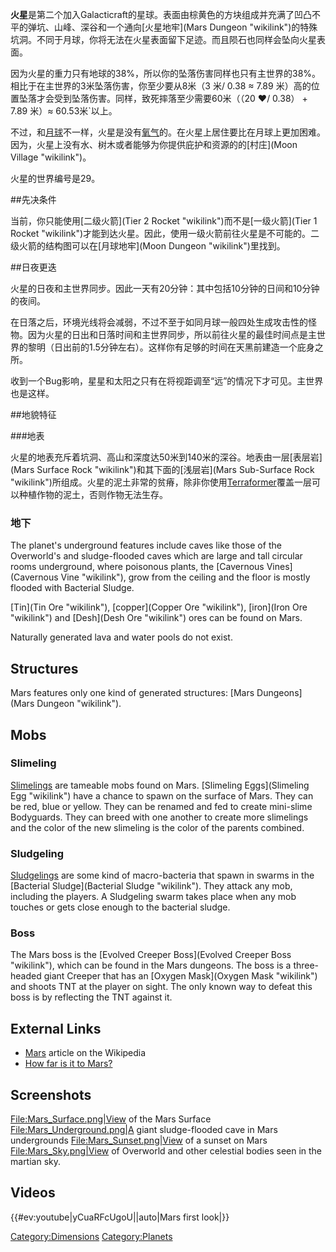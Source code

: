 **火星**是第二个加入Galacticraft的星球。表面由棕黄色的方块组成并充满了凹凸不平的弹坑、山峰、深谷和一个通向[火星地牢](Mars Dungeon "wikilink")的特殊坑洞。不同于月球，你将无法在火星表面留下足迹。而且陨石也同样会坠向火星表面。

因为火星的重力只有地球的38%，所以你的坠落伤害同样也只有主世界的38%。相比于在主世界的3米坠落伤害，你至少要从8米（3 米/ 0.38 ≈ 7.89 米）高的位置坠落才会受到坠落伤害。同样，致死摔落至少需要60米（（20 ❤/ 0.38） + 7.89 米）≈ 60.53米`以上。

不过，和[月球](Moon "wikilink")不一样，火星是没有[氧气](Oxygen "wikilink")的。在火星上居住要比在月球上更加困难。因为，火星上没有水、树木或者能够为你提供庇护和资源的的[村庄](Moon Village "wikilink")。

火星的世界编号是29。

##先决条件

当前，你只能使用[二级火箭](Tier 2 Rocket "wikilink")而不是[一级火箭](Tier 1 Rocket "wikilink")才能到达火星。因此，使用一级火箭前往火星是不可能的。二级火箭的结构图可以在[月球地牢](Moon Dungeon "wikilink")里找到。

##日夜更迭

火星的日夜和主世界同步。因此一天有20分钟：其中包括10分钟的日间和10分钟的夜间。

在日落之后，环境光线将会减弱，不过不至于如同月球一般四处生成攻击性的怪物。因为火星的日出和日落时间和主世界同步，所以前往火星的最佳时间点是主世界的黎明（日出前的1.5分钟左右）。这样你有足够的时间在天黑前建造一个庇身之所。

收到一个Bug影响，星星和太阳之只有在将视距调至“远”的情况下才可见。主世界也是这样。

##地貌特征

###地表

火星的地表充斥着坑洞、高山和深度达50米到140米的深谷。地表由一层[表层岩](Mars Surface Rock "wikilink")和其下面的[浅层岩](Mars Sub-Surface Rock "wikilink")所组成。火星的泥土非常的贫瘠，除非你使用[Terraformer](Terraformer "wikilink")覆盖一层可以种植作物的泥土，否则作物无法生存。

### 地下

The planet's underground features include caves like those of the
Overworld's and sludge-flooded caves which are large and tall circular
rooms underground, where poisonous plants, the [Cavernous
Vines](Cavernous Vine "wikilink"), grow from the ceiling and the floor
is mostly flooded with Bacterial Sludge.

[Tin](Tin Ore "wikilink"), [copper](Copper Ore "wikilink"),
[iron](Iron Ore "wikilink") and [Desh](Desh Ore "wikilink") ores can be
found on Mars.

Naturally generated lava and water pools do not exist.

Structures
----------

Mars features only one kind of generated structures: [Mars
Dungeons](Mars Dungeon "wikilink").

Mobs
----

### Slimeling

[Slimelings](Slimeling "wikilink") are tameable mobs found on Mars.
[Slimeling Eggs](Slimeling Egg "wikilink") have a chance to spawn on the
surface of Mars. They can be red, blue or yellow. They can be renamed
and fed to create mini-slime Bodyguards. They can breed with one another
to create more slimelings and the color of the new slimeling is the
color of the parents combined.

### Sludgeling

[Sludgelings](Sludgelings "wikilink") are some kind of macro-bacteria
that spawn in swarms in the [Bacterial
Sludge](Bacterial Sludge "wikilink"). They attack any mob, including the
players. A Sludgeling swarm takes place when any mob touches or gets
close enough to the bacterial sludge.

### Boss

The Mars boss is the [Evolved Creeper
Boss](Evolved Creeper Boss "wikilink"), which can be found in the Mars
dungeons. The boss is a three-headed giant Creeper that has an [Oxygen
Mask](Oxygen Mask "wikilink") and shoots TNT at the player on sight. The
only known way to defeat this boss is by reflecting the TNT against it.

External Links
--------------

-   [Mars](http://en.wikipedia.org/wiki/Mars) article on the Wikipedia
-   [How far is it to Mars?](http://www.distancetomars.com/)

Screenshots
-----------

[File:Mars\_Surface.png|View](File:Mars_Surface.png|View) of the Mars
Surface [File:Mars\_Underground.png|A](File:Mars_Underground.png|A)
giant sludge-flooded cave in Mars undergrounds
[File:Mars\_Sunset.png|View](File:Mars_Sunset.png|View) of a sunset on
Mars [File:Mars\_Sky.png|View](File:Mars_Sky.png|View) of Overworld and
other celestial bodies seen in the martian sky.

Videos
------

{{\#ev:youtube|yCuaRFcUgoU||auto|Mars first look|}}

<Category:Dimensions> <Category:Planets>

